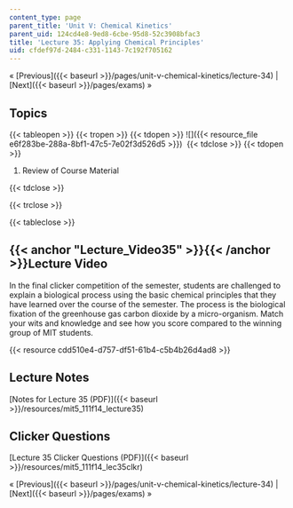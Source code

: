 ```yaml
---
content_type: page
parent_title: 'Unit V: Chemical Kinetics'
parent_uid: 124cd4e8-9ed8-6cbe-95d8-52c3908bfac3
title: 'Lecture 35: Applying Chemical Principles'
uid: cfdef97d-2484-c331-1143-7c192f705162
---
```


« [Previous]({{< baseurl >}}/pages/unit-v-chemical-kinetics/lecture-34) | [Next]({{< baseurl >}}/pages/exams) »

Topics
------

{{< tableopen >}}
{{< tropen >}}
{{< tdopen >}}
![]({{< resource_file e6f283be-288a-8bf1-47c5-7e02f3d526d5 >}}) 
{{< tdclose >}}
{{< tdopen >}}


1.  Review of Course Material


{{< tdclose >}}

{{< trclose >}}

{{< tableclose >}}

{{< anchor "Lecture_Video35" >}}{{< /anchor >}}Lecture Video
------------------------------------------------------------

In the final clicker competition of the semester, students are challenged to explain a biological process using the basic chemical principles that they have learned over the course of the semester. The process is the biological fixation of the greenhouse gas carbon dioxide by a micro-organism. Match your wits and knowledge and see how you score compared to the winning group of MIT students.

{{< resource cdd510e4-d757-df51-61b4-c5b4b26d4ad8 >}}

Lecture Notes
-------------

[Notes for Lecture 35 (PDF)]({{< baseurl >}}/resources/mit5_111f14_lecture35)

Clicker Questions
-----------------

[Lecture 35 Clicker Questions (PDF)]({{< baseurl >}}/resources/mit5_111f14_lec35clkr)

« [Previous]({{< baseurl >}}/pages/unit-v-chemical-kinetics/lecture-34) | [Next]({{< baseurl >}}/pages/exams) »